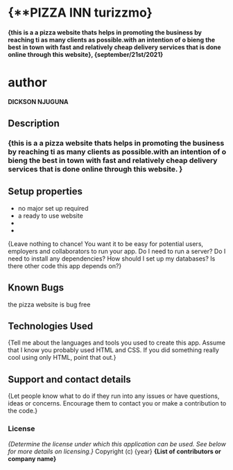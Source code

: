 # {**PIZZA INN turizzmo}
#### {this is a a pizza website thats helps in promoting the business by reaching ti as many clients as possible.with an intention of o bieng the best in town with fast and relatively cheap delivery services that is done online through this website}, {september/21st/2021}
# author

**DICKSON NJUGUNA**
## Description
### {this is a a pizza website thats helps in promoting the business by reaching ti as many clients as possible.with an intention of o bieng the best in town with fast and relatively cheap delivery services that is done online through this website. }
## Setup properties
* no major set up required 
* a ready to use website
*  
* 
{Leave nothing to chance! You want it to be easy for potential users, employers and collaborators to run your app. Do I need to run a server? Do I need to install any dependencies? How should I set up my databases? Is there other code this app depends on?}
## Known Bugs
the pizza website is bug free 
 
## Technologies Used
{Tell me about the languages and tools you used to create this app. Assume that I know you probably used HTML and CSS. If you did something really cool using only HTML, point that out.}
## Support and contact details
{Let people know what to do if they run into any issues or have questions, ideas or concerns.  Encourage them to contact you or make a contribution to the code.}
### License
*{Determine the license under which this application can be used.  See below for more details on licensing.}*
Copyright (c) {year} **{List of contributors or company name}**
